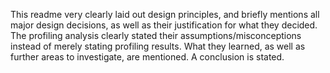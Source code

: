 This readme very clearly laid out design principles, and briefly mentions all major design decisions, as well as their justification for what they decided.
The profiling analysis clearly stated their assumptions/misconceptions instead of merely stating profiling results. What they learned, as well as further areas to investigate, are mentioned. A conclusion is stated.
